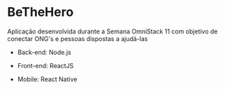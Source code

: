 # BeTheHero
Aplicação desenvolvida durante a Semana OmniStack 11 com objetivo de conectar ONG's e pessoas dispostas a ajudá-las

* Back-end: Node.js

* Front-end: ReactJS

* Mobile: React Native
